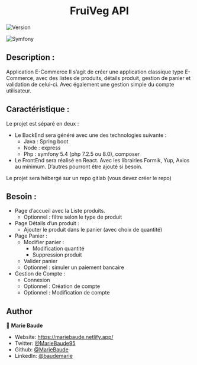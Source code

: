 <h1 align="center">FruiVeg API</h1>
<p>
  <img alt="Version" src="https://img.shields.io/badge/version-0.0.1-blue.svg?cacheSeconds=2592000" />
</p>

![Symfony](https://img.shields.io/badge/symfony-%23000000.svg?style=for-the-badge&logo=symfony&logoColor=white) 


<!-- ### ✨ [Demo](https://mariebaude.netlify.app/) -->

## Description :
Application E-Commerce
Il s’agit de créer une application classique type E-Commerce, avec des listes de
produits, détails produit, gestion de panier et validation de celui-ci. Avec
également une gestion simple du compte utilisateur.

## Caractéristique :
Le projet est séparé en deux :
- Le BackEnd sera généré avec une des technologies suivante :
    - Java : Spring boot
    - Node : express
    - Php : symfony 5.4 (php 7.2.5 ou 8.0), composer
- Le FrontEnd sera réalisé en React. Avec les librairies Formik, Yup, Axios au
minimum. D’autres pourront être ajouté si besoin.

Le projet sera hébergé sur un repo gitlab (vous devez créer le repo)

## Besoin :
- Page d’accueil avec la Liste produits.
    - Optionnel : filtre selon le type de produit
- Page Détails d’un produit :
    - Ajouter le produit dans le panier (avec choix de quantité)
- Page Panier :
    - Modifier panier :
        - Modification quantité
        - Suppression produit
    - Valider panier
    - Optionnel : simuler un paiement bancaire
- Gestion de Compte :
    - Connexion
    - Optionnel : Création de compte
    - Optionnel : Modification de compte

## Author

👤 **Marie Baude**
* Website: https://mariebaude.netlify.app/
* Twitter: [@MarieBaude95](https://twitter.com/MarieBaude95)
* Github: [@MarieBaude](https://github.com/MarieBaude)
* LinkedIn: [@baudemarie](https://linkedin.com/in/baudemarie\/)

